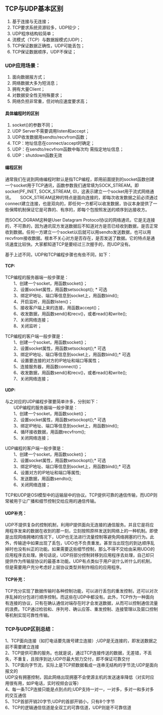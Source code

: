 ## TCP与UDP基本区别

1. 基于连接与无连接；
2. TCP要求系统资源较多，UDP较少；
3. UDP程序结构较简单；
4. 流模式（TCP）与数据报模式\(UDP\)；
5. TCP保证数据正确性，UDP可能丢包；
6. TCP保证数据顺序，UDP不保证； 

### UDP应用场景：

1. 面向数据报方式；
2. 网络数据大多为短消息；
3. 拥有大量Client；
4. 对数据安全性无特殊要求；
5. 网络负担非常重，但对响应速度要求高；  

#### 具体编程时的区别

1. socket\(\)的参数不同；  　　 
2. UDP Server不需要调用listen和accept；
3. UDP收发数据用sendto/recvfrom函数；  　　 
4. TCP：地址信息在connect/accept时确定；
5. UDP：在sendto/recvfrom函数中每次均 需指定地址信息；
6. UDP：shutdown函数无效  

#### 编程区别

通常我们在说到网络编程时默认是指TCP编程，即用前面提到的socket函数创建一个socket用于TCP通讯，函数参数我们通常填为SOCK\_STREAM。即socket\(PF\_INET, SOCK\_STREAM, 0\)，这表示建立一个socket用于流式网络通讯。  　  SOCK\_STREAM这种的特点是面向连接的，即每次收发数据之前必须通过connect建立连接，也是双向的，即任何一方都可以收发数据，协议本身提供了一些保障机制保证它是可靠的、有序的，即每个包按照发送的顺序到达接收方。

而SOCK\_DGRAM这种是User Datagram Protocol协议的网络通讯，它是无连接的，不可靠的，因为通讯双方发送数据后不知道对方是否已经收到数据，是否正常收到数据。任何一方建立一个socket以后就可以用sendto发送数据，也可以用recvfrom接收数据。根本不关心对方是否存在，是否发送了数据。它的特点是通讯速度比较快。大家都知道TCP是要经过三次握手的，而UDP没有。

基于上述不同，UDP和TCP编程步骤也有些不同，如下：

#### TCP:

TCP编程的服务器端一般步骤是：  
　　1、创建一个socket，用函数socket\(\)；  
　　2、设置socket属性，用函数setsockopt\(\); \* 可选  
　　3、绑定IP地址、端口等信息到socket上，用函数bind\(\);  
　　4、开启监听，用函数listen\(\)；  
　　5、接收客户端上来的连接，用函数accept\(\)；  
　　6、收发数据，用函数send\(\)和recv\(\)，或者read\(\)和write\(\);  
　　7、关闭网络连接；  
　　8、关闭监听；

TCP编程的客户端一般步骤是：  
　　1、创建一个socket，用函数socket\(\)；  
　　2、设置socket属性，用函数setsockopt\(\);\* 可选  
　　3、绑定IP地址、端口等信息到socket上，用函数bind\(\);\* 可选  
　　4、设置要连接的对方的IP地址和端口等属性；  
　　5、连接服务器，用函数connect\(\)；  
　　6、收发数据，用函数send\(\)和recv\(\)，或者read\(\)和write\(\);  
　　7、关闭网络连接；

#### UDP:

与之对应的UDP编程步骤要简单许多，分别如下：  
　　UDP编程的服务器端一般步骤是：  
　　1、创建一个socket，用函数socket\(\)；  
　　2、设置socket属性，用函数setsockopt\(\);\* 可选  
　　3、绑定IP地址、端口等信息到socket上，用函数bind\(\);  
　　4、循环接收数据，用函数recvfrom\(\);  
　　5、关闭网络连接；

UDP编程的客户端一般步骤是：  
　　1、创建一个socket，用函数socket\(\)；  
　　2、设置socket属性，用函数setsockopt\(\);\* 可选  
　　3、绑定IP地址、端口等信息到socket上，用函数bind\(\);\* 可选  
　　4、设置对方的IP地址和端口等属性;  
　　5、发送数据，用函数sendto\(\);  
　　6、关闭网络连接；

TCP和UDP是OSI模型中的运输层中的协议。TCP提供可靠的通信传输，而UDP则常被用于让广播和细节控制交给应用的通信传输。

#### UDP补充：

UDP不提供复杂的控制机制，利用IP提供面向无连接的通信服务。并且它是将应用程序发来的数据在收到的那一刻，立刻按照原样发送到网络上的一种机制。即使是出现网络拥堵的情况下，UDP也无法进行流量控制等避免网络拥塞的行为。此外，传输途中如果出现了丢包，UDO也不负责重发。甚至当出现包的到达顺序乱掉时也没有纠正的功能。如果需要这些细节控制，那么不得不交给由采用UDO的应用程序去处理。换句话说，UDP将部分控制转移到应用程序去处理，自己却只提供作为传输层协议的最基本功能。UDP有点类似于用户说什么听什么的机制，但是需要用户充分考虑好上层协议类型并制作相应的应用程序。

#### TCP补充：

TCP充分实现了数据传输时各种控制功能，可以进行丢包的重发控制，还可以对次序乱掉的分包进行顺序控制。而这些在UDP中都没有。此外，TCP作为一种面向有连接的协议，只有在确认通信对端存在时才会发送数据，从而可以控制通信流量的浪费。TCP通过检验和、序列号、确认应答、重发控制、连接管理以及窗口控制等机制实现可靠性传输。

### TCP与UDP区别总结：

1、TCP面向连接（如打电话要先拨号建立连接）;UDP是无连接的，即发送数据之前不需要建立连接  
2、TCP提供可靠的服务。也就是说，通过TCP连接传送的数据，无差错，不丢失，不重复，且按序到达;UDP尽最大努力交付，即不保证可靠交付  
3、TCP面向字节流，实际上是TCP把数据看成一连串无结构的字节流;UDP是面向报文的  
  UDP没有拥塞控制，因此网络出现拥塞不会使源主机的发送速率降低（对实时应用很有用，如IP电话，实时视频会议等）  
4、每一条TCP连接只能是点到点的;UDP支持一对一，一对多，多对一和多对多的交互通信  
5、TCP首部开销20字节;UDP的首部开销小，只有8个字节  
6、TCP的逻辑通信信道是全双工的可靠信道，UDP则是不可靠信道


